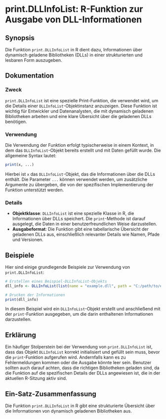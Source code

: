 <!--
Meta Description: # print.DLLInfoList: R-Funktion zur Ausgabe von DLL-Informationen ## Synopsis Die Funktion `print.DLLInfoList` in R dient dazu, Informationen über dyn...
Meta Keywords: die, dllinfolist, print, funktion, der
-->

# print.DLLInfoList: R-Funktion zur Ausgabe von DLL-Informationen

## Synopsis
Die Funktion `print.DLLInfoList` in R dient dazu, Informationen über dynamisch geladene Bibliotheken (DLLs) in einer strukturierten und lesbaren Form auszugeben.

## Dokumentation
### Zweck
`print.DLLInfoList` ist eine spezielle Print-Funktion, die verwendet wird, um die Details einer `DLLInfoList`-Objektinstanz anzuzeigen. Diese Funktion ist wichtig für Entwickler und Datenanalysten, die mit dynamisch geladenen Bibliotheken arbeiten und eine klare Übersicht über die geladenen DLLs benötigen.

### Verwendung
Die Verwendung der Funktion erfolgt typischerweise in einem Kontext, in dem das `DLLInfoList`-Objekt bereits erstellt und mit Daten gefüllt wurde. Die allgemeine Syntax lautet:

```R
print(x, ...)
```

Hierbei ist `x` das `DLLInfoList`-Objekt, das die Informationen über die DLLs enthält. Die Parameter `...` können verwendet werden, um zusätzliche Argumente zu übergeben, die von der spezifischen Implementierung der Funktion unterstützt werden.

### Details
- **Objektklasse**: `DLLInfoList` ist eine spezielle Klasse in R, die Informationen über DLLs speichert. Die `print`-Methode ist darauf ausgelegt, die Daten in einer benutzerfreundlichen Weise darzustellen.
- **Ausgabeformat**: Die Funktion gibt eine tabellarische Übersicht der geladenen DLLs aus, einschließlich relevanter Details wie Namen, Pfade und Versionen.

## Beispiele
Hier sind einige grundlegende Beispiele zur Verwendung von `print.DLLInfoList`:

```R
# Erstellen eines Beispiel-DLLInfoList-Objekts
dll_info <- DLLInfoList(list(name = "example.dll", path = "C:/path/to/example.dll", version = "1.0"))

# Drucken der Informationen
print(dll_info)
```

In diesem Beispiel wird ein `DLLInfoList`-Objekt erstellt und anschließend mit der `print`-Funktion ausgegeben, um die darin enthaltenen Informationen darzustellen.

## Erklärung
Ein häufiger Stolperstein bei der Verwendung von `print.DLLInfoList` ist, dass das Objekt `DLLInfoList` korrekt initialisiert und gefüllt sein muss, bevor die `print`-Funktion aufgerufen wird. Andernfalls kann es zu Fehlermeldungen kommen oder die Ausgabe könnte leer sein. Benutzer sollten auch darauf achten, dass die richtigen Bibliotheken geladen sind, da die Funktion auf die spezifischen Details der DLLs angewiesen ist, die in der aktuellen R-Sitzung aktiv sind.

## Ein-Satz-Zusammenfassung
Die Funktion `print.DLLInfoList` in R gibt eine strukturierte Übersicht über die Informationen von dynamisch geladenen Bibliotheken aus.